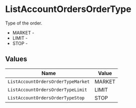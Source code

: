 # ListAccountOrdersOrderType

Type of the order.
* MARKET - 
* LIMIT - 
* STOP - 


## Values

| Name                               | Value                              |
| ---------------------------------- | ---------------------------------- |
| `ListAccountOrdersOrderTypeMarket` | MARKET                             |
| `ListAccountOrdersOrderTypeLimit`  | LIMIT                              |
| `ListAccountOrdersOrderTypeStop`   | STOP                               |